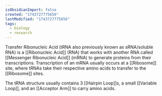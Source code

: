 ```yaml
---
isObsidianImport: false
created: "1743727775656"
lastModified: "1743727775656"
tags:
  - biology
  - research
---
```

Transfer Ribonucleic Acid (tRNA also previously known as sRNA/soluble RNA) is a [[Ribonucleic Acid]] (RNA) that works with another RNA called [[Messenger Ribonucleic Acid]] (mRNA) to generate proteins from their transcriptions. Transcription of an mRNA usually occurs at a [[Ribosome]] site, where tRNAs take their respective amino acids to transfer to the [[Ribosome]] sites.

The tRNA structure usually contains 3 [[Hairpin Loop]]s, a small [[Variable Loop]], and an [[Acceptor Arm]] to carry amino acids.

